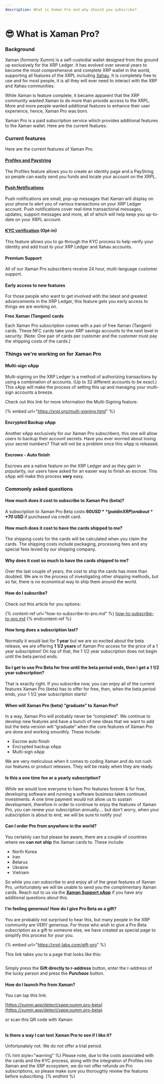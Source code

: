 ```yaml
---
description: What is Xaman Pro and why should you subscribe?
---
```


# 😎 What is Xaman Pro?

### Background

Xaman (formerly Xumm) is a self-custodial wallet designed from the ground up exclusively for the XRP Ledger. It has evolved over several years to become the most comprehensive and complete XRP wallet in the world, supporting all features of the XRPL including [Xahau](https://app.gitbook.com/o/NNsnm9HPzBLfgVAzdj9P/s/m6f29os4wP16vCS4lHNh/). It is completely free to use and for most people, it is all they will ever need to interact with the XRP and Xahau communities.

While Xaman is feature complete, it became apparent that the XRP community wanted Xaman to do more than provide access to the XRPL. More and more people wanted additional features to enhance their user experience, hence, Xaman Pro was born.&#x20;

Xaman Pro is a paid subscription service which provides additional features to the Xaman wallet. Here are the current features.

### Current features&#x20;

Here are the current features of Xaman Pro.&#x20;

#### [**Profiles and Paystring**](features-of-pro/profiles/all-about-profiles.md)

The Profiles feature allows you to create an identity page and a PayString so people can easily send you funds and locate your account on the XRPL.

#### [**Push Notifications**](features-of-pro/push-notifications.md)

Push notifications are small, pop-up messages that Xaman will display on your phone to alert you of various transactions on your XRP Ledger account. Push notifications cover real-time transactional messages, updates, support messages and more, all of which will help keep you up-to-date on your XRPL account.

#### [KYC verification](../learning-more-about-xumm/kyc.md) (Opt-in)

This feature allows you to go through the KYC process to help verify your identity and add trust to your XRP Ledger and Xahau accounts.

#### **Premium Support**

All of our Xaman Pro subscribers receive 24 hour, multi-language customer support.

#### **Early access to new features**

For those people who want to get involved with the latest and greatest advancements in the XRP Ledger, this feature gets you early access to things we are working on.

**Free Xaman (Tangem) cards**&#x20;

Each Xaman Pro subscription comes with a pair of free Xaman (Tangem) cards. These NFC cards take your XRP savings accounts to the next level in security. (Note: One pair of cards per customer and the customer must pay the shipping costs of the cards.)

### Things we're working on for Xaman Pro

#### Multi-sign xApp

Multi-signing on the XRP Ledger is a method of authorizing transactions by using a combination of accounts. (Up to 32 different accounts to be exact.) This xApp will make the process of setting this up and managing your multi-sign accounts a breeze.

Check out this link for more information the Multi-Signing feature:

{% embed url="https://xrpl.org/multi-signing.html" %}

#### Encrypted Backup xApp

Another xApp exclusively for our Xaman Pro subscribers, this one will allow users to backup their account secrets. Have you ever worried about losing your secret numbers? That will not be a problem once this xApp is released.

#### Escrows - Auto finish

Escrows are a native feature on the XRP Ledger and as they gain in popularity, our users have asked for an easier way to finish an escrow. This xApp will make this process **very** easy.



### Commonly asked questions

#### **How much does it cost to subscribe to Xaman Pro (beta)?**

A subscription to Xaman Pro Beta costs **$60 USD** (paid in XRP) or about **$70 USD** if purchased via credit car&#x64;**.**

#### How much does it cost to have the cards shipped to me?

The shipping costs for the cards will be calculated when you claim the cards. The shipping costs include packaging, processing fees and any special fees levied by our shipping company.

#### Why does it cost so much to have the cards shipped to me?

Over the last couple of years, the cost to ship the cards has more than doubled. We are in the process of investigating other shipping methods, but so far, there is no economical way to ship them around the world.&#x20;

#### How do I subscribe?

Check out this article for you options:

{% content-ref url="how-to-subscribe-to-pro.md" %}
[how-to-subscribe-to-pro.md](how-to-subscribe-to-pro.md)
{% endcontent-ref %}

#### How long does a subscription last?

Normally it would last for **1 year** but we are so excited about the beta release, we are offering **1 1/2 years** of Xaman Pro access for the price of a 1 year subscription! On top of that, the 1 1/2 year subscription does not begin until the beta period ends.&#x20;

#### **So I get to use Pro Beta for free until the beta period ends, then I get a 1 1/2 year subscription?**

That is exactly right. If you subscribe now, you can enjoy all of the current features Xaman Pro (beta) has to offer for free, then, when the beta period ends, your 1 1/2 year subscription starts!

#### **When will Xaman Pro (beta) “graduate” to Xaman Pro?**

In a way, Xaman Pro will probably never be “completed”. We continue to develop new features and have a bunch of new ideas that we want to add but the beta version will “graduate” when the core features of Xaman Pro are done and working smoothly. These include:

* Escrow auto finish
* Encrypted backup xApp
* Multi-sign xApp

We are very meticulous when it comes to coding Xaman and do not rush our features or product releases. They will be ready when they are ready.

#### **Is this a one time fee or a yearly subscription?**

While we would love everyone to have Pro features forever & for free, developing software and running a software business takes continued investments. A one time payment would not allow us to sustain development, therefore in order to continue to enjoy the features of Xaman Pro, you can renew your subscription annually…. but don’t worry, when your subscription is about to end, we will be sure to notify you!

#### **Can I order Pro from anywhere in the world?**

You certainly can but please be aware, there are a couple of countries where we **can not** **ship** the Xaman cards to. These include:

* North Korea
* Iran
* Belarus
* Ukraine
* Vietnam

So while you can subscribe to and enjoy all of the great features of Xaman Pro, unfortunately we will be unable to send you the complimentary Xaman cards.  Reach out to us via the [**Xaman Support xApp**](https://xumm.app/detect/xapp:xumm.support) if you have any additional questions about this.

#### **I’m feeling generous! How do I give Pro Beta as a gift?**

You are probably not surprised to hear this, but many people in the XRP community are VERY generous. For those who wish to give a Pro Beta subscription as a gift to someone else, we have created as special page to simplify this process for your you.

{% embed url="https://xrpl-labs.com/gift-pro" %}

This link takes you to a page that looks like this:

<figure><img src="../.gitbook/assets/Gift Xumm Pro.png" alt=""><figcaption></figcaption></figure>

Simply press the **Gift directly to r-address** button, enter the r-address of the lucky person and press the _**Purchase**_ button.

#### **How do I launch Pro from Xaman?**

You can tap this link:

[https://xumm.app/detect/xapp:xumm.pro-beta](https://xumm.app/detect/xapp:xumm.pro-beta)

or scan this QR code with Xaman:

<figure><img src="../.gitbook/assets/Xaman Pro QR Code.png" alt=""><figcaption></figcaption></figure>

#### **Is there a way I can test Xaman Pro to see if I like it?**

Unfortunately not. We do not offer a trial period.

{% hint style="warning" %}
Please note, due to the costs associated with the cards and the KYC process, along with the integration of Profiles into Xaman and the XRP ecosystem, we do not offer refunds on Pro subscriptions, so please make sure you thoroughly review the features before subscribing.
{% endhint %}
